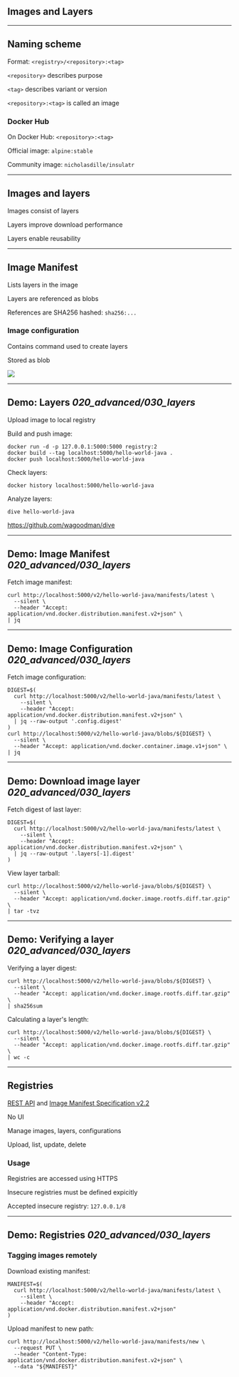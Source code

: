 <!-- .slide: id="layers" class="center" style="text-align: center; vertical-align: middle" -->

## Images and Layers

---

## Naming scheme

Format: `<registry>/<repository>:<tag>`

`<repository>` describes purpose

`<tag>` describes variant or version

`<repository>:<tag>` is called an image

### Docker Hub

On Docker Hub: `<repository>:<tag>`

Official image: `alpine:stable`

Community image: `nicholasdille/insulatr`

---

## Images and layers

Images consist of layers

Layers improve download performance

Layers enable reusability

---

## Image Manifest

Lists layers in the image

Layers are referenced as blobs

References are SHA256 hashed: `sha256:...`

### Image configuration

Contains command used to create layers

Stored as blob

![](020_advanced/030_layers/image.svg) <!-- .element: style="display: block; margin-left: auto; margin-right: auto;" -->

---

## Demo: Layers <i class="far fa-folder-open tooltip"><span class="tooltiptext tooltip-right">020_advanced/030_layers</span></i>

Upload image to local registry

Build and push image:

```plaintext
docker run -d -p 127.0.0.1:5000:5000 registry:2
docker build --tag localhost:5000/hello-world-java .
docker push localhost:5000/hello-world-java
```

Check layers:

```plaintext
docker history localhost:5000/hello-world-java
```

Analyze layers:

```plaintext
dive hello-world-java
```

https://github.com/wagoodman/dive

---

## Demo: Image Manifest <i class="far fa-folder-open tooltip"><span class="tooltiptext tooltip-right">020_advanced/030_layers</span></i>

Fetch image manifest:

```plaintext
curl http://localhost:5000/v2/hello-world-java/manifests/latest \
  --silent \
  --header "Accept: application/vnd.docker.distribution.manifest.v2+json" \
| jq
```

---

## Demo: Image Configuration <i class="far fa-folder-open tooltip"><span class="tooltiptext tooltip-right">020_advanced/030_layers</span></i>

Fetch image configuration:

```plaintext
DIGEST=$(
  curl http://localhost:5000/v2/hello-world-java/manifests/latest \
    --silent \
    --header "Accept: application/vnd.docker.distribution.manifest.v2+json" \
  | jq --raw-output '.config.digest'
)
curl http://localhost:5000/v2/hello-world-java/blobs/${DIGEST} \
  --silent \
  --header "Accept: application/vnd.docker.container.image.v1+json" \
| jq
```

---

## Demo: Download image layer <i class="far fa-folder-open tooltip"><span class="tooltiptext tooltip-right">020_advanced/030_layers</span></i>

Fetch digest of last layer:

```plaintext
DIGEST=$(
  curl http://localhost:5000/v2/hello-world-java/manifests/latest \
    --silent \
    --header "Accept: application/vnd.docker.distribution.manifest.v2+json" \
  | jq --raw-output '.layers[-1].digest'
)
```

View layer tarball:

```plaintext
curl http://localhost:5000/v2/hello-world-java/blobs/${DIGEST} \
  --silent \
  --header "Accept: application/vnd.docker.image.rootfs.diff.tar.gzip" \
| tar -tvz
```

---

## Demo: Verifying a layer <i class="far fa-folder-open tooltip"><span class="tooltiptext tooltip-right">020_advanced/030_layers</span></i>

Verifying a layer digest:

```plaintext
curl http://localhost:5000/v2/hello-world-java/blobs/${DIGEST} \
  --silent \
  --header "Accept: application/vnd.docker.image.rootfs.diff.tar.gzip" \
| sha256sum
```

Calculating a layer's length:

```plaintext
curl http://localhost:5000/v2/hello-world-java/blobs/${DIGEST} \
  --silent \
  --header "Accept: application/vnd.docker.image.rootfs.diff.tar.gzip" \
| wc -c
```

---

## Registries

[REST API](https://docs.docker.com/registry/spec/api/) and [Image Manifest Specification v2.2](https://docs.docker.com/registry/spec/manifest-v2-2/)

No UI

Manage images, layers, configurations

Upload, list, update, delete

### Usage

Registries are accessed using HTTPS

Insecure registries must be defined expicitly

Accepted insecure registry: `127.0.0.1/8`

---

## Demo: Registries <i class="far fa-folder-open tooltip"><span class="tooltiptext tooltip-right">020_advanced/030_layers</span></i>

### Tagging images remotely

Download existing manifest:

```plaintext
MANIFEST=$(
  curl http://localhost:5000/v2/hello-world-java/manifests/latest \
    --silent \
    --header "Accept: application/vnd.docker.distribution.manifest.v2+json"
)
```

Upload manifest to new path:

```plaintext
curl http://localhost:5000/v2/hello-world-java/manifests/new \
  --request PUT \
  --header "Content-Type: application/vnd.docker.distribution.manifest.v2+json" \
  --data "${MANIFEST}"
```
